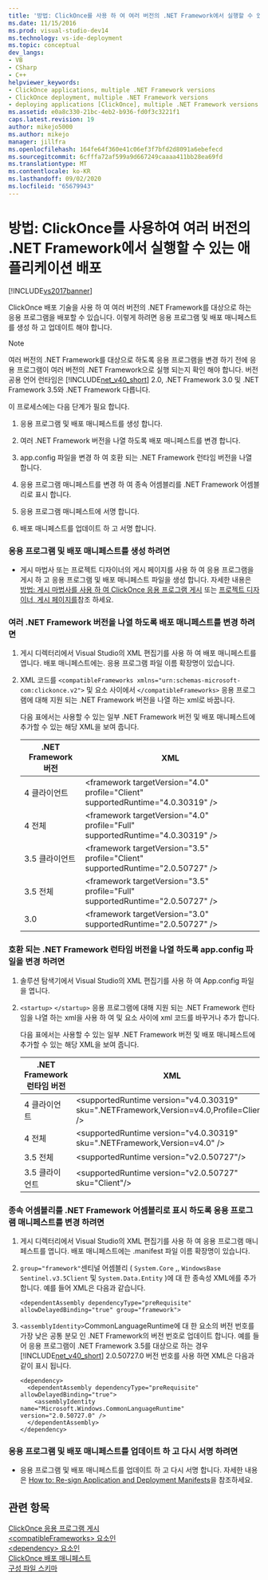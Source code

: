 ```yaml
---
title: '방법: ClickOnce를 사용 하 여 여러 버전의 .NET Framework에서 실행할 수 있는 응용 프로그램 배포 | Microsoft Docs'
ms.date: 11/15/2016
ms.prod: visual-studio-dev14
ms.technology: vs-ide-deployment
ms.topic: conceptual
dev_langs:
- VB
- CSharp
- C++
helpviewer_keywords:
- ClickOnce applications, multiple .NET Framework versions
- ClickOnce deployment, multiple .NET Framework versions
- deploying applications [ClickOnce], multiple .NET Framework versions
ms.assetid: e0a8c330-21bc-4eb2-b936-fd0f3c3221f1
caps.latest.revision: 19
author: mikejo5000
ms.author: mikejo
manager: jillfra
ms.openlocfilehash: 164fe64f360e41c06ef3f7bfd2d8091a6ebefecd
ms.sourcegitcommit: 6cfffa72af599a9d667249caaaa411bb28ea69fd
ms.translationtype: MT
ms.contentlocale: ko-KR
ms.lasthandoff: 09/02/2020
ms.locfileid: "65679943"
---
```

# <a name="how-to-use-clickonce-to-deploy-applications-that-can-run-on-multiple-versions-of-the-net-framework"></a>방법: ClickOnce를 사용하여 여러 버전의 .NET Framework에서 실행할 수 있는 애플리케이션 배포
[!INCLUDE[vs2017banner](../includes/vs2017banner.md)]

ClickOnce 배포 기술을 사용 하 여 여러 버전의 .NET Framework를 대상으로 하는 응용 프로그램을 배포할 수 있습니다. 이렇게 하려면 응용 프로그램 및 배포 매니페스트를 생성 하 고 업데이트 해야 합니다.  
  
> [!NOTE]
> 여러 버전의 .NET Framework를 대상으로 하도록 응용 프로그램을 변경 하기 전에 응용 프로그램이 여러 버전의 .NET Framework으로 실행 되는지 확인 해야 합니다. 버전 공용 언어 런타임은 [!INCLUDE[net_v40_short](../includes/net-v40-short-md.md)] 2.0, .NET Framework 3.0 및 .NET Framework 3.5와 .NET Framework 다릅니다.  
  
 이 프로세스에는 다음 단계가 필요 합니다.  
  
1. 응용 프로그램 및 배포 매니페스트를 생성 합니다.  
  
2. 여러 .NET Framework 버전을 나열 하도록 배포 매니페스트를 변경 합니다.  
  
3. app.config 파일을 변경 하 여 호환 되는 .NET Framework 런타임 버전을 나열 합니다.  
  
4. 응용 프로그램 매니페스트를 변경 하 여 종속 어셈블리를 .NET Framework 어셈블리로 표시 합니다.  
  
5. 응용 프로그램 매니페스트에 서명 합니다.  
  
6. 배포 매니페스트를 업데이트 하 고 서명 합니다.  
  
### <a name="to-generate-the-application-and-deployment-manifests"></a>응용 프로그램 및 배포 매니페스트를 생성 하려면  
  
- 게시 마법사 또는 프로젝트 디자이너의 게시 페이지를 사용 하 여 응용 프로그램을 게시 하 고 응용 프로그램 및 배포 매니페스트 파일을 생성 합니다. 자세한 내용은 [방법: 게시 마법사를 사용 하 여 ClickOnce 응용 프로그램 게시](../deployment/how-to-publish-a-clickonce-application-using-the-publish-wizard.md) 또는 [프로젝트 디자이너, 게시 페이지를](../ide/reference/publish-page-project-designer.md)참조 하세요.  
  
### <a name="to-change-the-deployment-manifest-to-list-the-multiple-net-framework-versions"></a>여러 .NET Framework 버전을 나열 하도록 배포 매니페스트를 변경 하려면  
  
1. 게시 디렉터리에서 Visual Studio의 XML 편집기를 사용 하 여 배포 매니페스트를 엽니다. 배포 매니페스트에는. 응용 프로그램 파일 이름 확장명이 있습니다.  
  
2. XML 코드를 `<compatibleFrameworks xmlns="urn:schemas-microsoft-com:clickonce.v2">` 및 요소 사이에서 `</compatibleFrameworks>` 응용 프로그램에 대해 지원 되는 .NET Framework 버전을 나열 하는 xml로 바꿉니다.  
  
     다음 표에서는 사용할 수 있는 일부 .NET Framework 버전 및 배포 매니페스트에 추가할 수 있는 해당 XML을 보여 줍니다.  
  
    |.NET Framework 버전|XML|  
    |----------------------------|---------|  
    |4 클라이언트|\<framework targetVersion="4.0" profile="Client" supportedRuntime="4.0.30319" />|  
    |4 전체|\<framework targetVersion="4.0" profile="Full" supportedRuntime="4.0.30319" />|  
    |3.5 클라이언트|\<framework targetVersion="3.5" profile="Client" supportedRuntime="2.0.50727" />|  
    |3.5 전체|\<framework targetVersion="3.5" profile="Full" supportedRuntime="2.0.50727" />|  
    |3.0|\<framework targetVersion="3.0" supportedRuntime="2.0.50727" />|  
  
### <a name="to-change-the-appconfig-file-to-list-the-compatible-net-framework-runtime-versions"></a>호환 되는 .NET Framework 런타임 버전을 나열 하도록 app.config 파일을 변경 하려면  
  
1. 솔루션 탐색기에서 Visual Studio의 XML 편집기를 사용 하 여 App.config 파일을 엽니다.  
  
2. `<startup>` `</startup>` 응용 프로그램에 대해 지원 되는 .NET Framework 런타임을 나열 하는 xml을 사용 하 여 및 요소 사이에 xml 코드를 바꾸거나 추가 합니다.  
  
     다음 표에서는 사용할 수 있는 일부 .NET Framework 버전 및 배포 매니페스트에 추가할 수 있는 해당 XML을 보여 줍니다.  
  
    |.NET Framework 런타임 버전|XML|  
    |------------------------------------|---------|  
    |4 클라이언트|\<supportedRuntime version="v4.0.30319" sku=".NETFramework,Version=v4.0,Profile=Client" />|  
    |4 전체|\<supportedRuntime version="v4.0.30319" sku=".NETFramework,Version=v4.0" />|  
    |3.5 전체|\<supportedRuntime version="v2.0.50727"/>|  
    |3.5 클라이언트|\<supportedRuntime version="v2.0.50727" sku="Client"/>|  
  
### <a name="to-change-the-application-manifest-to-mark-dependent-assemblies-as-net-framework-assemblies"></a>종속 어셈블리를 .NET Framework 어셈블리로 표시 하도록 응용 프로그램 매니페스트를 변경 하려면  
  
1. 게시 디렉터리에서 Visual Studio의 XML 편집기를 사용 하 여 응용 프로그램 매니페스트를 엽니다. 배포 매니페스트에는 .manifest 파일 이름 확장명이 있습니다.  
  
2. `group="framework"`센티널 어셈블리 ( `System.Core` ,, `WindowsBase` `Sentinel.v3.5Client` 및 `System.Data.Entity` )에 대 한 종속성 XML에를 추가 합니다. 예를 들어 XML은 다음과 같습니다.  
  
    ```  
    <dependentAssembly dependencyType="preRequisite" allowDelayedBinding="true" group="framework">  
    ```  
  
3. `<assemblyIdentity>`CommonLanguageRuntime에 대 한 요소의 버전 번호를 가장 낮은 공통 분모 인 .NET Framework의 버전 번호로 업데이트 합니다. 예를 들어 응용 프로그램이 .NET Framework 3.5를 대상으로 하는 경우 [!INCLUDE[net_v40_short](../includes/net-v40-short-md.md)] 2.0.50727.0 버전 번호를 사용 하면 XML은 다음과 같이 표시 됩니다.  
  
    ```  
    <dependency>  
      <dependentAssembly dependencyType="preRequisite" allowDelayedBinding="true">  
        <assemblyIdentity name="Microsoft.Windows.CommonLanguageRuntime" version="2.0.50727.0" />  
      </dependentAssembly>  
    </dependency>  
    ```  
  
### <a name="to-update-and-re-sign-the-application-and-deployment-manifests"></a>응용 프로그램 및 배포 매니페스트를 업데이트 하 고 다시 서명 하려면  
  
- 응용 프로그램 및 배포 매니페스트를 업데이트 하 고 다시 서명 합니다. 자세한 내용은 [How to: Re-sign Application and Deployment Manifests](../deployment/how-to-re-sign-application-and-deployment-manifests.md)을 참조하세요.  
  
## <a name="see-also"></a>관련 항목  
 [ClickOnce 응용 프로그램 게시](../deployment/publishing-clickonce-applications.md)   
 [\<compatibleFrameworks> 요소인](../deployment/compatibleframeworks-element-clickonce-deployment.md)   
 [\<dependency> 요소인](../deployment/dependency-element-clickonce-application.md)   
 [ClickOnce 배포 매니페스트](../deployment/clickonce-deployment-manifest.md)   
 [구성 파일 스키마](https://msdn.microsoft.com/library/69003d39-dc8a-460c-a6be-e6d93e690b38)
